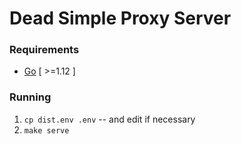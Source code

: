 # Dead Simple Proxy Server

### Requirements

* [Go](https://golang.org/doc/install) [ >=1.12 ]

### Running

1. `cp dist.env .env` -- and edit if necessary
1. `make serve`

